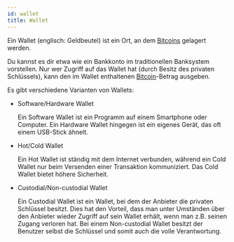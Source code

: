 ```yaml
---
id: wallet
title: Wallet
---
```


Ein Wallet (englisch: Geldbeutel) ist ein Ort, an dem [Bitcoins](../b/bitcoin) gelagert werden.

Du kannst es dir etwa wie ein Bankkonto im traditionellen Banksystem vorstellen. Nur wer Zugriff auf das Wallet hat (durch Besitz des privaten Schlüssels), kann den im Wallet enthaltenen [Bitcoin](../b/bitcoin)-Betrag ausgeben.

Es gibt verschiedene Varianten von Wallets:

- Software/Hardware Wallet

  Ein Software Wallet ist ein Programm auf einem Smartphone oder Computer. Ein Hardware Wallet hingegen ist ein eigenes Gerät, das oft einem USB-Stick ähnelt.

- Hot/Cold Wallet

  Ein Hot Wallet ist ständig mit dem Internet verbunden, während ein Cold Wallet nur beim Versenden einer Transaktion kommuniziert. Das Cold Wallet bietet höhere Sicherheit.

- Custodial/Non-custodial Wallet

  Ein Custodial Wallet ist ein Wallet, bei dem der Anbieter die privaten Schlüssel besitzt. Dies hat den Vorteil, dass man unter Umständen über den Anbieter wieder Zugriff auf sein Wallet erhält, wenn man z.B. seinen Zugang verloren hat.
  Bei einem Non-custodial Wallet besitzt der Benutzer selbst die Schlüssel und somit auch die volle Verantwortung.
